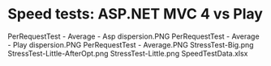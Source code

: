 Speed tests: ASP.NET MVC 4 vs Play
==================================

PerRequestTest - Average - Asp dispersion.PNG
PerRequestTest - Average - Play dispersion.PNG
PerRequestTest - Average.PNG
StressTest-Big.png
StressTest-Little-AfterOpt.png
StressTest-Little.png
SpeedTestData.xlsx